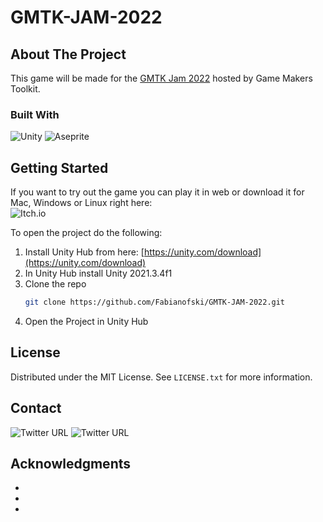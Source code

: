 # GMTK-JAM-2022
 
<!-- ABOUT THE PROJECT -->
## About The Project

This game will be made for the [GMTK Jam 2022](https://itch.io/jam/gmtk-jam-2022) hosted by Game Makers Toolkit. 

### Built With

![Unity](https://img.shields.io/badge/unity-%23000000.svg?style=for-the-badge&logo=unity&logoColor=white)
![Aseprite](https://img.shields.io/badge/Aseprite-FFFFFF?style=for-the-badge&logo=Aseprite&logoColor=#7D929E)

<!-- GETTING STARTED -->
## Getting Started

If you want to try out the game you can play it in web or download it for Mac, Windows or Linux right here:  
![Itch.io](https://img.shields.io/badge/Itch-%23FF0B34.svg?style=for-the-badge&logo=Itch.io&logoColor=white&url=https%3A%2F%2Ftwitter.com%2FF4B1_GameDev)

To open the project do the following:
1. Install Unity Hub from here: [https://unity.com/download](https://unity.com/download)
2. In Unity Hub install Unity 2021.3.4f1
3. Clone the repo
   ```sh
   git clone https://github.com/Fabianofski/GMTK-JAM-2022.git
   ```
4. Open the Project in Unity Hub

<!-- LICENSE -->
## License

Distributed under the MIT License. See `LICENSE.txt` for more information.

<!-- CONTACT -->
## Contact

![Twitter URL](https://img.shields.io/twitter/url?label=F4B1&style=social&url=https%3A%2F%2Ftwitter.com%2FF4B1_GameDev)
![Twitter URL](https://img.shields.io/twitter/url?label=santumerino&style=social&url=https%3A%2F%2Ftwitter.com%2Fsantumerino)

<!-- ACKNOWLEDGMENTS -->
## Acknowledgments

* []()
* []()
* []()
